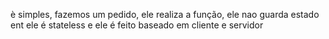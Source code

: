 è simples, fazemos um pedido, ele realiza a função, ele nao guarda estado ent ele é stateless e ele é feito baseado em cliente e servidor